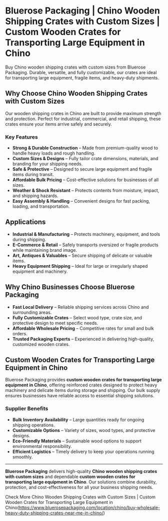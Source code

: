 # Bluerose Packaging | Chino Wooden Shipping Crates with Custom Sizes | Custom Wooden Crates for Transporting Large Equipment in Chino

Buy Chino wooden shipping crates with custom sizes from Bluerose Packaging. Durable, versatile, and fully customizable, our crates are ideal for transporting large equipment, fragile items, and heavy-duty shipments.

## Why Choose Chino Wooden Shipping Crates with Custom Sizes

Our wooden shipping crates in Chino are built to provide maximum strength and protection. Perfect for industrial, commercial, and retail shipping, these crates ensure your items arrive safely and securely.

### Key Features

- **Strong & Durable Construction** – Made from premium-quality wood to handle heavy loads and rough handling.  
- **Custom Sizes & Designs** – Fully tailor crate dimensions, materials, and branding for your shipping needs.  
- **Safe & Protective** – Designed to secure large equipment and fragile items during transit.  
- **Affordable Bulk Pricing** – Cost-effective solutions for businesses of all sizes.  
- **Weather & Shock Resistant** – Protects contents from moisture, impact, and shipping hazards.  
- **Easy Assembly & Handling** – Convenient designs for fast packing, loading, and transportation.  

## Applications

- **Industrial & Manufacturing** – Protects machinery, equipment, and tools during shipping.  
- **E-Commerce & Retail** – Safely transports oversized or fragile products while maintaining brand image.  
- **Art, Antiques & Valuables** – Secure shipping of delicate or valuable items.  
- **Heavy Equipment Shipping** – Ideal for large or irregularly shaped equipment and machinery.  

## Why Chino Businesses Choose Bluerose Packaging

- **Fast Local Delivery** – Reliable shipping services across Chino and surrounding areas.  
- **Fully Customizable Crates** – Select wood type, crate size, and protective design to meet specific needs.  
- **Affordable Wholesale Pricing** – Competitive rates for small and bulk orders.  
- **Trusted Packaging Experts** – Experienced in delivering high-quality, customized wooden crates.  

## Custom Wooden Crates for Transporting Large Equipment in Chino

Bluerose Packaging provides **custom wooden crates for transporting large equipment in Chino**, offering reinforced crates designed to protect heavy machinery and delicate items during storage and shipping. Our bulk supply ensures businesses have reliable access to essential shipping solutions.

### Supplier Benefits

- **Bulk Inventory Availability** – Large quantities ready for ongoing shipping operations.  
- **Customizable Options** – Variety of sizes, wood types, and protective designs.  
- **Eco-Friendly Materials** – Sustainable wood options to support environmental responsibility.  
- **Efficient Logistics** – Timely delivery to keep your operations running smoothly.  

---

**Bluerose Packaging** delivers high-quality **Chino wooden shipping crates with custom sizes** and dependable **custom wooden crates for transporting large equipment in Chino**. Our solutions combine durability, protection, and cost-effectiveness for all your business shipping needs.

Check More Chino Wooden Shipping Crates with Custom Sizes | Custom Wooden Crates for Transporting Large Equipment in Chino(https://www.bluerosepackaging.com/location/chino/buy-wholesale-heavy-duty-shipping-crates-near-me-in-chino/)
  
